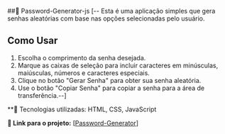 ##📁 Password-Generator-js 
[-- Esta é uma aplicação simples que gera senhas aleatórias com base nas opções selecionadas pelo usuário.

## Como Usar

1. Escolha o comprimento da senha desejada.
2. Marque as caixas de seleção para incluir caracteres em minúsculas, maiúsculas, números e caracteres especiais.
3. Clique no botão "Gerar Senha" para obter sua senha aleatória.
4. Use o botão "Copiar Senha" para copiar a senha para a área de transferência.--]

**🚀 Tecnologias utilizadas: HTML, CSS, JavaScript

**🔗 Link para o projeto:** [<a href="https://guilherme-dev15.github.io/Password-Generator-js/"  >Password-Generator</a>]
